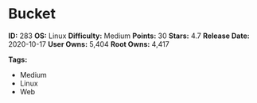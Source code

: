 # Bucket

**ID:** 283
**OS:** Linux
**Difficulty:** Medium
**Points:** 30
**Stars:** 4.7
**Release Date:** 2020-10-17
**User Owns:** 5,404
**Root Owns:** 4,417

**Tags:**
- Medium
- Linux
- Web

